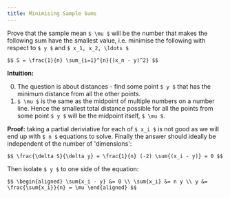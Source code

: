 ```yaml
---
title: Minimising Sample Sums
---
```


Prove that the sample mean `$ \mu $` will be the number that makes
the following sum have the smallest value, i.e. minimise the following
with respect to `$ y $` and `$ x_1, x_2, \ldots $`

`$$
S = \frac{1}{n} \sum_{i=1}^{n}{(x_n - y)^2}
$$`

**Intuition:**

0. The question is about distances - find some point `$ y $` that has the
   minimum distance from all the other points.
0. `$ \mu $` is the same as the midpoint of multiple numbers on a number
   line. Hence the smallest total distance possible for all the points
   from some point `$ y $` will be the midpoint itself, `$ \mu $`.

**Proof:** taking a partial deriviative for each of `$ x_i $` is not good
as we will end up with `$ n $` equations to solve. Finally the answer
should ideally be independent of the number of 'dimensions':

`$$
\frac{\delta S}{\delta y} = \frac{1}{n} (-2) \sum{(x_i - y)} = 0
$$`

Then isolate `$ y $` to one side of the equation:

`$$
\begin{aligned}
\sum{x_i - y} &= 0 \\
    \sum{x_i} &= n y \\
            y &= \frac{\sum{x_i}}{n} = \mu
\end{aligned}
$$`
